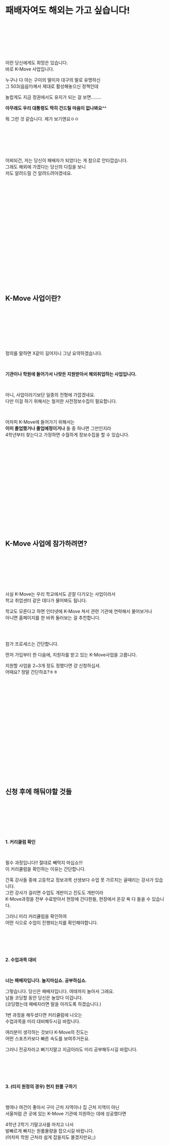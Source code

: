 # **패배자여도 해외는 가고 싶습니다!**

<br /><br /><br /><br /><br /><br />

이런 당신에게도 희망은 있습니다.<br />바로 K-Move 사업입니다.

누구나 다 아는 구미의 딸이자 대구의 딸로 유명하신<br />그 503(읍읍\!\!)께서 제대로 활성해놓으신 정책인데

놀랍게도 지금 정권에서도 유지가 되는 걸 보면........

**아무래도 우리 대통령도 딱히 건드릴 마음이 없나봐요^^**

뭐 그런 것 같습니다. 제가 보기엔요ㅇㅇ

<br /><br />

<br /><br />

어찌되건, 저는 당신이 패배자가 되었다는 게 참으로 안타깝습니다.<br />그래도 해외에 가겠다는 당신의 다짐을 보니<br />저도 알려드릴 건 알려드려야겠네요.

<br /><br /><br /><br /><br /><br /><br /><br /><br /><br /><br /><br /><br /><br /><br /><br /><br /><br /><br />

## **K-Move 사업이란?**

<br /><br /><br /><br />

<br /><br />

정의를 말하면 X같이 길어지니 그냥 요약하겠습니다.

<br />

**기관이나 학원에 들어가서 나랏돈 지원받아서 해외취업하는 사업입니다.**

<br />

아니, 사업이라기보단 일종의 전형에 가깝겠네요.<br />다만 이걸 하기 위해서는 철저한 사전정보수집이 필요합니다.

<br />

어차피 K-Move에 들어가기 위해서는<br />**이미 졸업했거나 졸업예정이거나** 둘 중 하나면 그만인지라<br />4학년부터 찾는다고 가정하면 수월하게 정보수집을 할 수 있습니다.

<br /><br /><br /><br /><br /><br /><br /><br /><br /><br /><br /><br /><br /><br /><br /><br />

## **K-Move 사업에 참가하려면?**

<br /><br /><br /><br /><br /><br />

사실 K-Move는 우리 학교에서도 곧잘 다가오는 사업이라서<br />학교 취업센터 같은 데다가 물어봐도 됩니다.

학교도 모른다고 하면 인터넷에 K-Move 쳐서 관련 기관에 연락해서 물어보거나<br />아니면 홈페이지를 한 바퀴 둘러보는 걸 추천합니다.

<br /><br />

참가 프로세스는 간단합니다.

먼저 가입부터 한 다음에, 지원자를 받고 있는 K-Move사업을 고릅니다.

지원할 사업을 2~3개 정도 정했다면 걍 신청하십셔.<br />어때요? 정말 간단하죠?ㅎㅎ

<br /><br /><br /><br /><br /><br /><br /><br /><br /><br /><br /><br /><br /><br /><br /><br /><br /><br />

## **신청 후에 해둬야할 것들**

<br /><br /><br /><br /><br /><br />

**1. 커리큘럼 확인**

<br />

필수 과정입니다!! 절대로 빼먹지 마십쇼!!!<br />이 커리큘럼을 확인하는 이유는 간단합니다.

간혹 강사들 중에 고등학교 정보과목 선생보다 수업 못 가르치는 골때리는 강사가 있습니다.<br />그런 강사가 걸리면 수업도 개판이고 진도도 개판이라<br />K-Move과정을 전부 수료받아서 현장에 간다한들, 현장에서 온갖 욕 다 들을 수 있습니다.

그러니 미리 커리큘럼을 확인하여<br />어떤 식으로 수업이 진행되는지를 확인해야합니다.

<br /><br /><br /><br />

**2. 수업과목 대비**

<br />

**너는 패배자입니다. 놀지마십쇼. 공부하십쇼.**

그렇습니다. 당신은 패배자입니다. 여태까지 놀아서 그래요.<br />남들 코딩할 동안 당신은 놀았다 이겁니다.<br />(코딩했는데 패배자라면 말을 아끼도록 하겠습니다.)

1번 과정을 해두셨다면 커리큘럼에 나오는<br />수업과목을 미리 대비해두시길 바랍니다.

여러분이 생각하는 것보다 K-Move의 진도는<br />어떤 스포츠카보다 빠른 속도를 보여주거든요.

그러니 전공자라고 뻐기지말고 지금이라도 미리 공부해두시길 바랍니다.

<br /><br /><br /><br />

**3. (타지 원정의 경우) 현지 원룸 구하기**

<br />

행여나 여건이 좋아서 구미 근처 지역이나 집 근처 지역이 아닌<br />서울처럼 큰 곳에 있는 K-Move 기관에 지원하는 데에 성공했다면

4학년 2학기 기말고사를 마치고 나서<br />발빠르게 빠지는 원룸물량을 잡으시길 바랍니다.<br />(어차피 학원 근처라 쉽게 잡을지도 몰겠지만요;;)

<br /><br /><br /><br /><br /><br /><br /><br /><br /><br /><br /><br /><br /><br /><br /><br /><br /><br /><br /><br />

## **교육 듣는 과정에 주의해야 할 것들**

<br /><br /><br /><br />

**1. 문과생을 조심하시길 바랍니다.**

<br />

K-Move사업 중에서 IT관련 사업은<br />유달리 비전공자 비율이 제법 있습니다.

문제는 이 비전공자들 대다수가 문과생인데<br />문과생 종특 중 하나인 **정치질**이 꼭 있는지라<br />이를 항상 경계하며 살아야합니다.<br />(공대도 정치질이 좀 있긴합니다만, 문과보다 나은 수준입니다.)

왜 정치질을 경계해야 하냐면<br />잘못 휩쓸렸다가는 포트폴리오 없이 수료하는 미친 결과를 볼 수 있기 때문입니다.<br />(취업 관련 글에서 말했듯, 퀄리티에 따라서 팀별 포폴이 개인 포폴보다 더 쳐주는 경우가 있습니다.)

<br /><br /><br /><br />

**2. 출석 잘하고 지각하지 마세요.**

<br />

뭐 패배자 된 상태라면 정신은 차릴대로 차렸을지도 모르겠지만<br />노파심에 한 번 남기는 겁니다.

출석 잘하고 지각하지 않는 것. 그게 가장 중요한 겁니다.<br /><br /><br /><br /><br /><br /><br /><br /><br /><br /><br /><br /><br /><br /><br /><br /><br /><br /><br /><br /><br /><br />

## **마치며**

<br /><br /><br /><br />

K-Move는 제가 잠깐 알아본 사업입니다.

다만, 이 사업에 참가하기 위해서는<br />기나긴 시간을 눈팅해야 한다는 게 좀 문제입니다.

아 참, 수료 후의 팁을 잠시 드리자면

<br />

**기업에 골라서 들어갈 수 있을 경우, 그 기업의 평판을 보고서 들어가시길 바랍니다.**<br />(특히 일본의 경우 더더욱입니다. 한인 관련 기업 걸리면 미칩니다 진짜;;)

<br />

이상입니다.